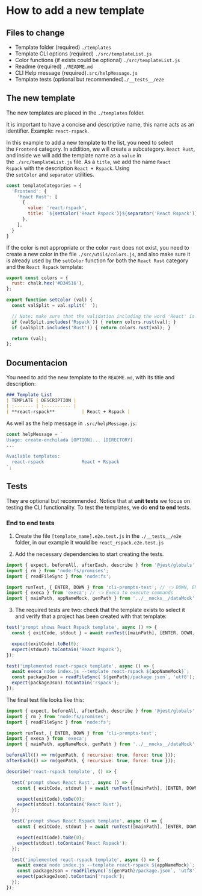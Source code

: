 # How to add a new template

## Files to change

- Template folder (required) `./templates`
- Template CLI options (required) `./src/templateList.js`
- Color functions (if exists could be optional) `./src/templateList.js`
- Readme (required) `./README.md`
- CLI Help message (required)`.src/helpMessage.js`
- Template tests (optional but recommended)`./__tests__/e2e`

## The new template
The new templates are placed in the `./templates` folder.

It is important to have a concise and descriptive name, this name acts as an identifier. Example: `react-rspack`.

In this example to add a new template to the list, you need to select the `Frontend` category. In addition, we will create a subcategory. `React Rust`, and inside we will add the template name as a `value` in the `./src/templateList.js` file. As a `title`, we add the name `React Rspack` with the description `React + Rspack`. Using the `setColor` and `separator` utilities.

```javascript
const templateCategories = {
  'Frontend': {
    'React Rust': [
      {
        value: 'react-rspack',
        title: `${setColor('React Rspack')}${separator('React Rspack')}${setUnderlineOff(colors.error('React + Rspack'))}`,
      },
    ],
  }
}
```

If the color is not appropriate or the color `rust` does not exist, you need to create a new color in the file `./src/utils/colors.js`, and also make sure it is already used by the `setColor` function for both the `React Rust` category and the `React Rspack` template:

```javascript
export const colors = {
  rust: chalk.hex('#D34516'),
};

export function setColor (val) {
  const valSplit = val.split(' ');

  // Note: make sure that the validation including the word 'React' is always at the end
  if (valSplit.includes('Rspack')) { return colors.rust(val); }
  if (valSplit.includes('Rust')) { return colors.rust(val); }

  return (val);
};
```

## Documentacion

You need to add the new template to the `README.md`, with its title and description:

```markdown
### Template List
| TEMPLATE | DESCRIPTION |
| :------- | :---------- |
| **react-rspack**          | React + Rspack |

```

As well as the help message in `.src/helpMessage.js`:

```javascript
const helpMessage = `
Usage: create-enchilada [OPTION]... [DIRECTORY]
...

Available templates:
  react-rspack              React + Rspack
`;
```

## Tests
They are optional but recommended.
Notice that at **unit tests** we focus on testing the CLI functionality.
To test the templates, we do **end to end** tests.

### End to end tests

1. Create the file `[template_name].e2e.test.js` in the `./__tests__/e2e` folder, in our example it would be `react_rspack.e2e.test.js`

2. Add the necessary dependencies to start creating the tests.

```javascript
import { expect, beforeAll, afterEach, describe } from '@jest/globals';
import { rm } from 'node:fs/promises';
import { readFileSync } from 'node:fs';

import runTest, { ENTER, DOWN } from 'cli-prompts-test'; // 👈 DOWN, ENTER to select the CLI options
import { execa } from 'execa'; // 👈 Execa to execute commands
import { mainPath, appNameMock, genPath } from '../__mocks__/dataMock';

```

3. The required tests are two: check that the template exists to select it and verify that a project has been created with that template:

```javascript
test('prompt shows React Rspack template', async () => {
  const { exitCode, stdout } = await runTest([mainPath], [ENTER, DOWN, DOWN, DOWN, ENTER]);

  expect(exitCode).toBe(0);
  expect(stdout).toContain('React Rspack');
});

test('implemented react-rspack template', async () => {
  await execa`node index.js --template react-rspack ${appNameMock}`;
  const packageJson = readFileSync(`${genPath}/package.json`, 'utf8');
  expect(packageJson).toContain('rspack');
});
```

The final test file looks like this:

```javascript
import { expect, beforeAll, afterEach, describe } from '@jest/globals';
import { rm } from 'node:fs/promises';
import { readFileSync } from 'node:fs';

import runTest, { ENTER, DOWN } from 'cli-prompts-test';
import { execa } from 'execa';
import { mainPath, appNameMock, genPath } from '../__mocks__/dataMock';

beforeAll(() => rm(genPath, { recursive: true, force: true }));
afterEach(() => rm(genPath, { recursive: true, force: true }));

describe('react-rspack template', () => {

  test('prompt shows React Rust', async () => {
    const { exitCode, stdout } = await runTest([mainPath], [ENTER, DOWN, DOWN, DOWN]);

    expect(exitCode).toBe(0);
    expect(stdout).toContain('React Rust');
  });

  test('prompt shows React Rspack template', async () => {
    const { exitCode, stdout } = await runTest([mainPath], [ENTER, DOWN, DOWN, DOWN, ENTER]);

    expect(exitCode).toBe(0);
    expect(stdout).toContain('React Rspack');
  });

  test('implemented react-rspack template', async () => {
    await execa`node index.js --template react-rspack ${appNameMock}`;
    const packageJson = readFileSync(`${genPath}/package.json`, 'utf8');
    expect(packageJson).toContain('rspack');
  });
});
```
